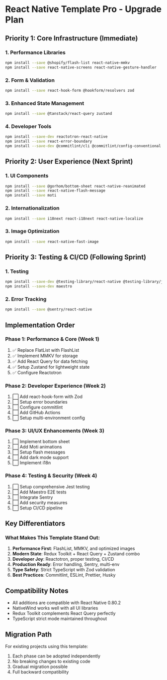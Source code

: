 # React Native Template Pro - Upgrade Plan

## Priority 1: Core Infrastructure (Immediate)

### 1. Performance Libraries
```bash
npm install --save @shopify/flash-list react-native-mmkv
npm install --save react-native-screens react-native-gesture-handler
```

### 2. Form & Validation
```bash
npm install --save react-hook-form @hookform/resolvers zod
```

### 3. Enhanced State Management
```bash
npm install --save @tanstack/react-query zustand
```

### 4. Developer Tools
```bash
npm install --save-dev reactotron-react-native
npm install --save react-error-boundary
npm install --save-dev @commitlint/cli @commitlint/config-conventional
```

## Priority 2: User Experience (Next Sprint)

### 1. UI Components
```bash
npm install --save @gorhom/bottom-sheet react-native-reanimated
npm install --save react-native-flash-message
npm install --save moti
```

### 2. Internationalization
```bash
npm install --save i18next react-i18next react-native-localize
```

### 3. Image Optimization
```bash
npm install --save react-native-fast-image
```

## Priority 3: Testing & CI/CD (Following Sprint)

### 1. Testing
```bash
npm install --save-dev @testing-library/react-native @testing-library/jest-native
npm install --save-dev maestro
```

### 2. Error Tracking
```bash
npm install --save @sentry/react-native
```

## Implementation Order

### Phase 1: Performance & Core (Week 1)
1. ✅ Replace FlatList with FlashList
2. ✅ Implement MMKV for storage
3. ✅ Add React Query for data fetching
4. ✅ Setup Zustand for lightweight state
5. ✅ Configure Reactotron

### Phase 2: Developer Experience (Week 2)
1. ⬜ Add react-hook-form with Zod
2. ⬜ Setup error boundaries
3. ⬜ Configure commitlint
4. ⬜ Add GitHub Actions
5. ⬜ Setup multi-environment config

### Phase 3: UI/UX Enhancements (Week 3)
1. ⬜ Implement bottom sheet
2. ⬜ Add Moti animations
3. ⬜ Setup flash messages
4. ⬜ Add dark mode support
5. ⬜ Implement i18n

### Phase 4: Testing & Security (Week 4)
1. ⬜ Setup comprehensive Jest testing
2. ⬜ Add Maestro E2E tests
3. ⬜ Integrate Sentry
4. ⬜ Add security measures
5. ⬜ Setup CI/CD pipeline

## Key Differentiators

### What Makes This Template Stand Out:
1. **Performance First**: FlashList, MMKV, and optimized images
2. **Modern State**: Redux Toolkit + React Query + Zustand combo
3. **Developer Joy**: Reactotron, proper testing, CI/CD
4. **Production Ready**: Error handling, Sentry, multi-env
5. **Type Safety**: Strict TypeScript with Zod validation
6. **Best Practices**: Commitlint, ESLint, Prettier, Husky

## Compatibility Notes

- All additions are compatible with React Native 0.80.2
- NativeWind works well with all UI libraries
- Redux Toolkit complements React Query perfectly
- TypeScript strict mode maintained throughout

## Migration Path

For existing projects using this template:
1. Each phase can be adopted independently
2. No breaking changes to existing code
3. Gradual migration possible
4. Full backward compatibility